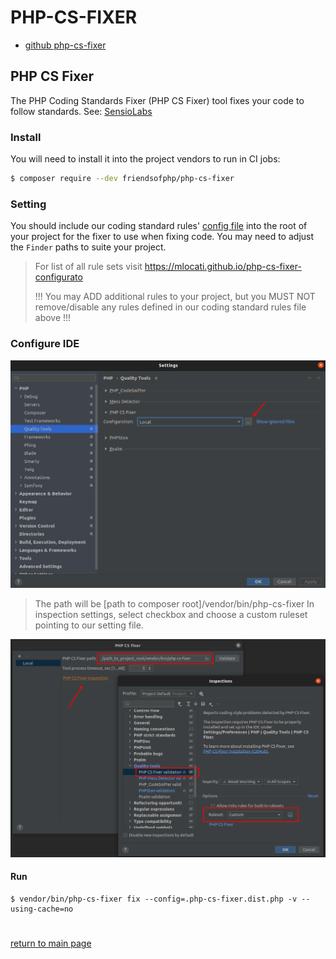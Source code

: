 # PHP-CS-FIXER
- [github php-cs-fixer](https://github.com/FriendsOfPHP/PHP-CS-Fixer)

## PHP CS Fixer
The PHP Coding Standards Fixer (PHP CS Fixer) tool fixes your code to follow standards. See: [SensioLabs](https://cs.symfony.com)

### Install
You will need to install it into the project vendors to run in CI jobs:
```bash
$ composer require --dev friendsofphp/php-cs-fixer
```

### Setting
You should include our coding standard rules' [config file](.php-cs-fixer.dist.php) into the root of your project for the fixer
to use when fixing code. You may need to adjust the `Finder` paths to suite your project.

> For list of all rule sets visit https://mlocati.github.io/php-cs-fixer-configurato
>
> !!! You may ADD additional rules to your project, but you MUST NOT remove/disable any rules defined in our coding
> standard rules file above !!!

### Configure IDE
![image](php-cs-fixer.png)

> The path will be [path to composer root]/vendor/bin/php-cs-fixer
> In inspection settings, select checkbox and choose a custom ruleset pointing to our setting file.

![image](php-cs-fixer-inspection.png)

#### Run
```
$ vendor/bin/php-cs-fixer fix --config=.php-cs-fixer.dist.php -v --using-cache=no
```


#
[return to main page](../../README.md)